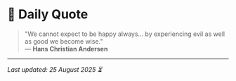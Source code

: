 # 📜 Daily Quote

> "We cannot expect to be happy always... by experiencing evil as well as good we become wise."  
> — **Hans Christian Andersen**

---

_Last updated: 25 August 2025 ⏳_
